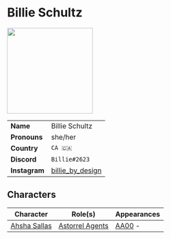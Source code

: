 # Billie Schultz

<img src="https://cdn.discordapp.com/avatars/userid/imageid.png?size=256" height="200" />

|||
| --- | --- |
| **Name** | Billie Schultz | player.3
| **Pronouns** | she/her |
| **Country** | `CA 🇨🇦` |
| **Discord** | `Billie#2623` |
| **Instagram** | [billie_by_design](https://www.instagram.com/billie_by_design/) |

## Characters

| Character | Role(s) | Appearances |
| --- | --- | --- |
| [Ahsha Sallas](../characters/ahsha-sallas.md) | [Astorrel Agents](../campaigns/astorrel-agents.md) | [AA00](../sessions/AA00.md) - |
